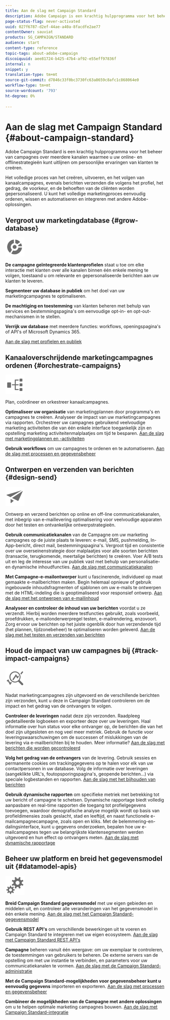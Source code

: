 ```yaml
---
title: Aan de slag met Campaign Standard
description: Adobe Campaign is een krachtig hulpprogramma voor het beheer van campagnes over meerdere kanalen waarmee u uw online- en offlinestrategieën kunt uitlijnen om persoonlijke ervaringen van klanten te creëren.
page-status-flag: never-activated
uuid: 027f6787-d2ef-44ae-a40a-8facdfe2ae77
contentOwner: sauviat
products: SG_CAMPAIGN/STANDARD
audience: start
content-type: reference
topic-tags: about-adobe-campaign
discoiquuid: aee81724-b425-47b4-af92-e55eff97836f
internal: n
snippet: y
translation-type: tm+mt
source-git-commit: d7846c33f0bc3730fc63a8659c8afc1c868064e0
workflow-type: tm+mt
source-wordcount: '793'
ht-degree: 0%

---
```



# Aan de slag met Campaign Standard {#about-campaign-standard}

Adobe Campaign Standard is een krachtig hulpprogramma voor het beheer van campagnes over meerdere kanalen waarmee u uw online- en offlinestrategieën kunt uitlijnen om persoonlijke ervaringen van klanten te creëren.

Het volledige proces van het creëren, uitvoeren, en het volgen van kanaalcampagnes, evenals berichten verzenden die volgens het profiel, het gedrag, de voorkeur, en de behoeften van de cliënten worden gepersonaliseerd. U kunt het volledige marketingproces eenvoudig ordenen, wissen en automatiseren en integreren met andere Adobe-oplossingen.

## Vergroot uw marketingdatabase {#grow-database}

<img width="60px" alt="voorwaarden" src="assets/icon_segment.svg"/>

**De campagne geïntegreerde klantenprofielen** staat u toe om elke interactie met klanten over alle kanalen binnen één enkele mening te volgen, toestaand u om relevante en gepersonaliseerde berichten aan uw klanten te leveren.

**Segmenteer uw database in publiek** om het doel van uw marketingcampagnes te optimaliseren.

**De machtiging en toestemming** van klanten beheren met behulp van services en bestemmingspagina&#39;s om eenvoudige opt-in- en opt-out-mechanismen in te stellen.

**Verrijk uw database** met meerdere functies: workflows, openingspagina&#39;s of API&#39;s of Microsoft Dynamics 365.

[Aan de slag met profielen en publiek](../../audiences/using/get-started-profiles-and-audiences.md)

## Kanaaloverschrijdende marketingcampagnes ordenen {#orchestrate-campaigns}

<img width="60px" alt="voorwaarden" src="assets/icon_workflows.svg"/>

Plan, coördineer en orkestreer kanaalcampagnes.

**Optimaliseer uw organisatie** van marketingplannen door programma&#39;s en campagnes te creëren. Analyseer de impact van uw marketingcampagnes via rapporten. Orchestreer uw campagnes gebruikend veelvoudige marketing activiteiten die van één enkele interface toegankelijk zijn en opstelling marketing activiteitenmalplaatjes om tijd te besparen. [Aan de slag met marketingplannen en -activiteiten](../../start/using/programs-and-campaigns.md)

**Gebruik workflows** om uw campagnes te ordenen en te automatiseren. [Aan de slag met processen en gegevensbeheer](../../automating/using/get-started-workflows.md)

## Ontwerpen en verzenden van berichten {#design-send}

<img width="60px" alt="voorwaarden" src="assets/icon_send.svg"/>

Ontwerp en verzend berichten op online en off-line communicatiekanalen, met inbegrip van e-maillevering optimalisering voor veelvoudige apparaten door het testen en ontvankelijke ontwerpstrategieën.

**Gebruik communicatiekanalen** van de Campagne om uw marketing campagnes op de juiste plaats te leveren: e-mail, SMS, pushmelding, In-App-bericht, direct mail, bestemmingspagina&#39;s. Vergroot tijd en consistentie over uw overseinenstrategie door malplaatjes voor alle soorten berichten (transactie, terugkomende, meertalige berichten) te creëren. Voer A/B tests uit en leg de interesse van uw publiek vast met behulp van personalisatie- en dynamische inhoudfuncties. [Aan de slag met communicatiekanalen](../../channels/using/get-started-communication-channels.md)

**Met Campagne-e-mailontwerper** kunt u fascinerende, individueel op maat gemaakte e-mailberichten maken. Begin helemaal opnieuw of gebruik ingebouwde inhoudsfragmenten of sjablonen om uw e-mails te ontwerpen met de HTML-indeling die is geoptimaliseerd voor responsief ontwerp. [Aan de slag met het ontwerpen van e-mailinhoud](../../designing/using/designing-content-in-adobe-campaign.md)

**Analyseer en controleer de inhoud van uw berichten** voordat u ze verzendt. Hierbij worden meerdere testfuncties gebruikt, zoals voorbeeld, proefdrukken, e-mailonderwerpregel testen, e-mailrendering, enzovoort. Zorg ervoor uw berichten op het juiste ogenblik door hun verzendende tijd (het plannen, tijdzonebeheer) te optimaliseren worden geleverd. [Aan de slag met het testen en verzenden van berichten](../../sending/using/get-started-sending-messages.md)

## Houd de impact van uw campagnes bij {#track-impact-campaigns}

<img width="60px" alt="voorwaarden" src="assets/icon_report.svg"/>

Nadat marketingcampagnes zijn uitgevoerd en de verschillende berichten zijn verzonden, kunt u deze in Campaign Standard controleren om de impact en het gedrag van de ontvangers te volgen.

**Controleer de leveringen** nadat deze zijn verzonden. Raadpleeg gedetailleerde logboeken en exporteer deze over uw leveringen. Haal informatie over hun status voor elke ontvanger op, de berichten die van het doel zijn uitgesloten en nog veel meer metriek.
Gebruik de functie voor leveringswaarschuwingen om de successen of mislukkingen van de levering via e-mailberichten bij te houden. Meer informatie? [Aan de slag met berichten die worden gecontroleerd](../../sending/using/monitoring-a-delivery.md)

**Volg het gedrag van de ontvangers** van de levering. Gebruik sessies en permanente cookies om trackinggegevens op te halen voor elk van uw contactpersonen in uw database. Volg de informatie over leveringen (aangeklikte URL&#39;s, foutopsporingspagina&#39;s, geopende berichten...) via speciale logbestanden en rapporten. [Aan de slag met het bijhouden van berichten](../../sending/using/tracking-messages.md)

**Gebruik dynamische rapporten** om specifieke metriek met betrekking tot uw bericht of campagne te schetsen. Dynamische rapportage biedt volledig aanpasbare en real-time rapporten die toegang tot profielgegevens toevoegen, waardoor demografische analyse mogelijk wordt op basis van profieldimensies zoals geslacht, stad en leeftijd, en naast functionele e-mailcampagnecampagne, zoals open en kliks. Met de belemmering-en-dalingsinterface, kunt u gegevens onderzoeken, bepalen hoe uw e-mailcampagnes tegen uw belangrijkste klantensegmenten werden uitgevoerd en hun effect op ontvangers meten. [Aan de slag met dynamische rapportage](../../reporting/using/about-dynamic-reports.md)

## Beheer uw platform en breid het gegevensmodel uit {#datamodel-apis}

<img width="60px" alt="voorwaarden" src="assets/icon_admin.svg"/>

**Breid Campaign Standard gegevensmodel** met uw eigen gebieden en middelen uit, en controleer alle veranderingen van het gegevensmodel in één enkele mening. [Aan de slag met het Campaign Standard-gegevensmodel](../../developing/using/get-started-data-model.md)

**Gebruik REST API&#39;s** om verschillende bewerkingen uit te voeren en Campaign Standard te integreren met uw eigen ecosysteem. [Aan de slag met Campaign Standard REST API&#39;s](../../api/using/get-started-apis.md)

**Campagne** beheren vanuit één weergave: om uw exemplaar te controleren, de toestemmingen van gebruikers te beheren. De externe servers van de opstelling om met uw instantie te verbinden, en parameters voor uw communicatiekanalen te vormen. [Aan de slag met de Campaign Standard-administratie](../../administration/using/get-started-campaign-administration.md)

**Met de Campaign Standard-mogelijkheden voor gegevensbeheer kunt u eenvoudig gegevens** importeren en exporteren. [Aan de slag met processen en gegevensbeheer](../../automating/using/get-started-workflows.md)

**Combineer de mogelijkheden van de Campagne met andere oplossingen** om u te helpen optimale marketing campagnes bouwen. [Aan de slag met Campaign Standard-integratie](../../integrating/using/get-started-campaign-integrations.md)
